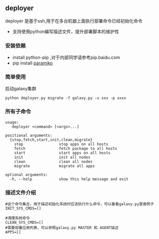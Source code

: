 ## deployer
deployer 是基于ssh,用于在多台机器上面执行部署命令已经初始化命令
* 支持使用python编写描述文件，提升部署脚本的维护性

### 安装依赖

* install python-pip ,对于内部同学请参考pip.baidu.com
* pip install [paramiko](https://github.com/paramiko/paramiko/)

### 简单使用
启动galaxy集群
```
python deployer.py migrate -f galaxy.py -u xxx -p xxxx
```

### 所有子命令
```
usage: 
   deployer <command> [<args>...]

positional arguments:
  {stop,fetch,start,init,clean,migrate}
    stop                stop apps on all hosts
    fetch               fetch package to all hosts
    start               start apps on all hosts
    init                init all nodes
    clean               clean all nodes
    migrate             migrate all apps

optional arguments:
  -h, --help            show this help message and exit
```
### 描述文件介绍
```
#这个命令集合，用于描述初始化系统时应该执行什么命令，可以看看galaxy.py里面例子
INIT_SYS_CMDS=[]

#清理系统命令
CLEAN_SYS_CMDS=[]
#需要部署应用列表，可以参照galaxy.py MASTER 和 AGENT描述
APPS=[]
```


